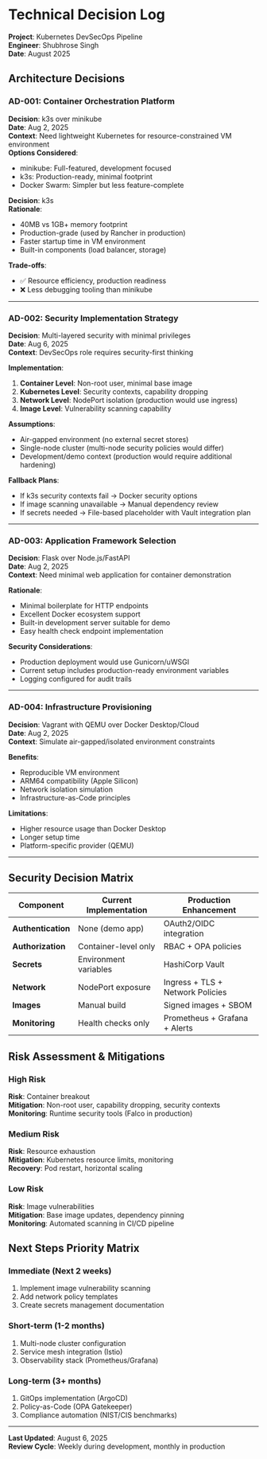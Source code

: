 # Technical Decision Log
**Project**: Kubernetes DevSecOps Pipeline  
**Engineer**: Shubhrose Singh  
**Date**: August 2025

## Architecture Decisions

### AD-001: Container Orchestration Platform
**Decision**: k3s over minikube  
**Date**: Aug 2, 2025  
**Context**: Need lightweight Kubernetes for resource-constrained VM environment  
**Options Considered**:
- minikube: Full-featured, development focused
- k3s: Production-ready, minimal footprint
- Docker Swarm: Simpler but less feature-complete

**Decision**: k3s  
**Rationale**:
- 40MB vs 1GB+ memory footprint
- Production-grade (used by Rancher in production)
- Faster startup time in VM environment
- Built-in components (load balancer, storage)

**Trade-offs**:
- ✅ Resource efficiency, production readiness
- ❌ Less debugging tooling than minikube

---

### AD-002: Security Implementation Strategy
**Decision**: Multi-layered security with minimal privileges  
**Date**: Aug 6, 2025  
**Context**: DevSecOps role requires security-first thinking  

**Implementation**:
1. **Container Level**: Non-root user, minimal base image
2. **Kubernetes Level**: Security contexts, capability dropping
3. **Network Level**: NodePort isolation (production would use ingress)
4. **Image Level**: Vulnerability scanning capability

**Assumptions**:
- Air-gapped environment (no external secret stores)
- Single-node cluster (multi-node security policies would differ)
- Development/demo context (production would require additional hardening)

**Fallback Plans**:
- If k3s security contexts fail → Docker security options
- If image scanning unavailable → Manual dependency review
- If secrets needed → File-based placeholder with Vault integration plan

---

### AD-003: Application Framework Selection  
**Decision**: Flask over Node.js/FastAPI  
**Date**: Aug 2, 2025  
**Context**: Need minimal web application for container demonstration  

**Rationale**:
- Minimal boilerplate for HTTP endpoints
- Excellent Docker ecosystem support
- Built-in development server suitable for demo
- Easy health check endpoint implementation

**Security Considerations**:
- Production deployment would use Gunicorn/uWSGI
- Current setup includes production-ready environment variables
- Logging configured for audit trails

---

### AD-004: Infrastructure Provisioning
**Decision**: Vagrant with QEMU over Docker Desktop/Cloud  
**Date**: Aug 2, 2025  
**Context**: Simulate air-gapped/isolated environment constraints  

**Benefits**:
- Reproducible VM environment
- ARM64 compatibility (Apple Silicon)
- Network isolation simulation
- Infrastructure-as-Code principles

**Limitations**:
- Higher resource usage than Docker Desktop
- Longer setup time
- Platform-specific provider (QEMU)

---

## Security Decision Matrix

| Component | Current Implementation | Production Enhancement |
|-----------|----------------------|----------------------|
| **Authentication** | None (demo app) | OAuth2/OIDC integration |
| **Authorization** | Container-level only | RBAC + OPA policies |
| **Secrets** | Environment variables | HashiCorp Vault |
| **Network** | NodePort exposure | Ingress + TLS + Network Policies |
| **Images** | Manual build | Signed images + SBOM |
| **Monitoring** | Health checks only | Prometheus + Grafana + Alerts |

## Risk Assessment & Mitigations

### High Risk
**Risk**: Container breakout  
**Mitigation**: Non-root user, capability dropping, security contexts  
**Monitoring**: Runtime security tools (Falco in production)

### Medium Risk  
**Risk**: Resource exhaustion  
**Mitigation**: Kubernetes resource limits, monitoring  
**Recovery**: Pod restart, horizontal scaling

### Low Risk
**Risk**: Image vulnerabilities  
**Mitigation**: Base image updates, dependency pinning  
**Monitoring**: Automated scanning in CI/CD pipeline

## Next Steps Priority Matrix

### Immediate (Next 2 weeks)
1. Implement image vulnerability scanning
2. Add network policy templates
3. Create secrets management documentation

### Short-term (1-2 months)
1. Multi-node cluster configuration
2. Service mesh integration (Istio)
3. Observability stack (Prometheus/Grafana)

### Long-term (3+ months)
1. GitOps implementation (ArgoCD)
2. Policy-as-Code (OPA Gatekeeper)
3. Compliance automation (NIST/CIS benchmarks)

---
**Last Updated**: August 6, 2025  
**Review Cycle**: Weekly during development, monthly in production 